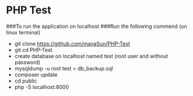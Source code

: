 # PHP Test
###To run the application on localhost
###Run the following commend (on linux terminal)
* git clone https://github.com/mayaSun/PHP-Test
* git cd PHP-Test
* create database on localhost named test (root user and without password)
* mysqldump -u root test > db_backup.sql
* composer update
* cd public
* php -S localhost:8000
